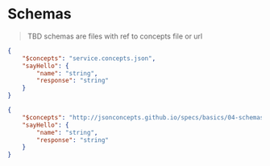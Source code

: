 # Schemas

> TBD schemas are files with ref to concepts file or url

```json
{
    "$concepts": "service.concepts.json",
    "sayHello": {
        "name": "string",
        "response": "string"
    }
}
```

```json
{
    "$concepts": "http://jsonconcepts.github.io/specs/basics/04-schemas/service.concepts.json",
    "sayHello": {
        "name": "string",
        "response": "string"
    }
}
```
